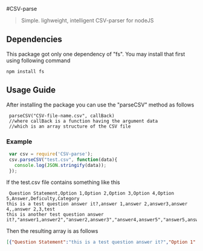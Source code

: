 #CSV-parse
> Simple. lighweight, intelligent CSV-parser for nodeJS

## Dependencies
This package got only one dependency of "fs". You may install that first using following command

```
npm install fs
```

## Usage Guide
After installing the package you can use the "parseCSV" method as follows
```
 parseCSV("CSV-file-name.csv", callBack)
 //where callBack is a function having the argument data 
 //which is an array structure of the CSV file
```
### Example

```javascript
 var csv = require('CSV-parse');
 csv.parseCSV("test.csv", function(data){
   console.log(JSON.stringify(data));
 });
``` 
If the test.csv file contains something like this

```
 Question Statement,Option 1,Option 2,Option 3,Option 4,Option 5,Answer,Deficulty,Category
this is a test question answer it?,answer 1,answer 2,answer3,answer 4,,answer 2,3,test
this is another test question answer it?,"answer1,answer2","answer2,answer3","answer4,answer5","answer5,answer6","answer7,answer8","answer1,answer2",2,test
```

Then the resulting array is as follows
```json
[{"Question Statement":"this is a test question answer it?","Option 1":"answer 1","Option 2":"answer 2","Option 3":"answer3","Option 4":"answer 4","Option 5":"","Answer":"answer 2","Deficulty":"3"},{"Question Statement":"this is another test question answer it?","Option 1":"answer1,answer2","Option 2":"answer2,answer3","Option 3":"answer4,answer5","Option 4":"answer5,answer6","Option 5":"answer7,answer8","Answer":"answer1,answer2","Deficulty":"2"}]

```
